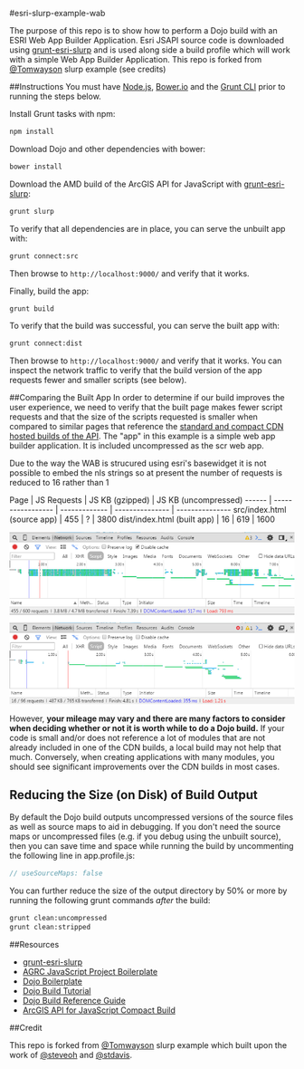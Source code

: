 #esri-slurp-example-wab

The purpose of this repo is to show how to perform a Dojo build with an ESRI Web App Builder Application.  Esri JSAPI source code is downloaded using [grunt-esri-slurp](https://www.npmjs.org/package/grunt-esri-slurp) and is used along side a build profile which will work with a simple Web App Builder Application. This repo is forked from [@Tomwayson](https://github.com/tomwayson/esri-slurp-example) slurp example (see credits)

##Instructions
You must have [Node.js](http://nodejs.org/), [Bower.io](http://bower.io/) and the [Grunt CLI](http://gruntjs.com/getting-started) prior to running the steps below.

Install Grunt tasks with npm:
```bash
npm install
```

Download Dojo and other dependencies with bower:
```bash
bower install
```

Download the AMD build of the ArcGIS API for JavaScript with [grunt-esri-slurp](https://www.npmjs.org/package/grunt-esri-slurp):
```bash
grunt slurp
```

To verify that all dependencies are in place, you can serve the unbuilt app with:
```bash
grunt connect:src
```
Then browse to `http://localhost:9000/` and verify that it works.

Finally, build the app:
```bash
grunt build
```

To verify that the build was successful, you can serve the built app with:
```bash
grunt connect:dist
```
Then browse to `http://localhost:9000/` and verify that it
 works. You can inspect the network traffic to verify that the build version of the app requests fewer and smaller scripts (see below).

##Comparing the Built App
In order to determine if our build improves the user experience, we need to verify that the built page makes fewer script requests and that the size of the scripts requested is smaller when compared to similar pages that reference the [standard and compact CDN hosted builds of the API](https://developers.arcgis.com/javascript/jshelp/inside_compactbuild.html). The "app" in this example is a simple web app builder application. It is included uncompressed as the scr web app.

Due to the way the WAB is strucured using esri's basewidget it is not possible to embed the nls strings so at present the number of requests is reduced to 16 rather than 1

Page | JS Requests | JS KB (gzipped) | JS KB (uncompressed)
------ | ----------------- | ------------- | --------------- | ---------------
src/index.html (source app) | 455 | ? |  3800 
dist/index.html (built app) | 16 |  619 | 1600 

![alt tag](https://raw.githubusercontent.com/davewilton/esri-slurp-example-wab/master/comparison.png)

However, **your mileage may vary and there are many factors to consider when deciding whether or not it is worth while to do a Dojo build.** If your code is small and/or does not reference a lot of modules that are not already included in one of the CDN builds, a local build may not help that much. Conversely, when creating applications with many modules, you should see significant improvements over the CDN builds in most cases.

## Reducing the Size (on Disk) of Build Output
By default the Dojo build outputs uncompressed versions of the source files as well as source maps to aid in debugging. If you don't need the source maps or uncompressed files (e.g. if you debug using the unbuilt source), then you can save time and space while running the build by uncommenting the following line in app.profile.js:
```js
// useSourceMaps: false
```

You can further reduce the size of the output directory by 50% or more by running the following grunt commands *after* the build:
```bash
grunt clean:uncompressed
grunt clean:stripped
```

##Resources
- [grunt-esri-slurp](https://www.npmjs.org/package/grunt-esri-slurp)
- [AGRC JavaScript Project Boilerplate](https://github.com/agrc/AGRCJavaScriptProjectBoilerPlate)
- [Dojo Boilerplate](https://github.com/csnover/dojo-boilerplate)
- [Dojo Build Tutorial](http://dojotoolkit.org/documentation/tutorials/1.9/build/)
- [Dojo Build Reference Guide](http://dojotoolkit.org/reference-guide/1.9/build/index.html)
- [ArcGIS API for JavaScript Compact Build](https://developers.arcgis.com/javascript/jshelp/inside_compactbuild.html)

##Credit

This repo is forked from [@Tomwayson](https://github.com/tomwayson/esri-slurp-example) slurp example which built upon the work of [@steveoh](https://github.com/steveoh) and [@stdavis](https://github.com/stdavis).
